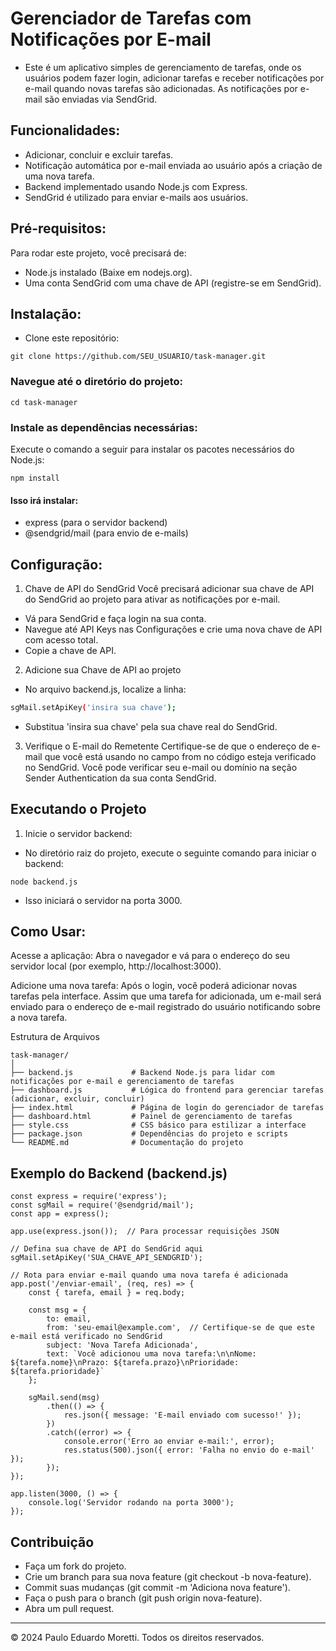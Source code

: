 # Gerenciador de Tarefas com Notificações por E-mail

- Este é um aplicativo simples de gerenciamento de tarefas, onde os usuários podem fazer login, adicionar tarefas e receber notificações por e-mail quando novas tarefas são adicionadas. As notificações por e-mail são enviadas via SendGrid.

## Funcionalidades:

- Adicionar, concluir e excluir tarefas.
- Notificação automática por e-mail enviada ao usuário após a criação de uma nova tarefa.
- Backend implementado usando Node.js com Express.
- SendGrid é utilizado para enviar e-mails aos usuários.

## Pré-requisitos:

Para rodar este projeto, você precisará de:

- Node.js instalado (Baixe em nodejs.org).
- Uma conta SendGrid com uma chave de API (registre-se em SendGrid).

## Instalação:
- Clone este repositório:
````
git clone https://github.com/SEU_USUARIO/task-manager.git
````

### Navegue até o diretório do projeto:
````
cd task-manager
````

### Instale as dependências necessárias:
Execute o comando a seguir para instalar os pacotes necessários do Node.js:
````
npm install
````
#### Isso irá instalar:

- express (para o servidor backend)
- @sendgrid/mail (para envio de e-mails)

## Configuração:

1. Chave de API do SendGrid
Você precisará adicionar sua chave de API do SendGrid ao projeto para ativar as notificações por e-mail.

- Vá para SendGrid e faça login na sua conta.
- Navegue até API Keys nas Configurações e crie uma nova chave de API com acesso total.
- Copie a chave de API.

2. Adicione sua Chave de API ao projeto
- No arquivo backend.js, localize a linha:

```bash
sgMail.setApiKey('insira sua chave');
```
- Substitua 'insira sua chave' pela sua chave real do SendGrid.

3. Verifique o E-mail do Remetente
Certifique-se de que o endereço de e-mail que você está usando no campo from no código esteja verificado no SendGrid. Você pode verificar seu e-mail ou domínio na seção Sender Authentication da sua conta SendGrid.

## Executando o Projeto

1. Inicie o servidor backend:

- No diretório raiz do projeto, execute o seguinte comando para iniciar o backend:

```
node backend.js
````
- Isso iniciará o servidor na porta 3000.

## Como Usar:
Acesse a aplicação: Abra o navegador e vá para o endereço do seu servidor local (por exemplo, http://localhost:3000).

Adicione uma nova tarefa: Após o login, você poderá adicionar novas tarefas pela interface. Assim que uma tarefa for adicionada, um e-mail será enviado para o endereço de e-mail registrado do usuário notificando sobre a nova tarefa.

Estrutura de Arquivos

```
task-manager/
│
├── backend.js             # Backend Node.js para lidar com notificações por e-mail e gerenciamento de tarefas
├── dashboard.js           # Lógica do frontend para gerenciar tarefas (adicionar, excluir, concluir)
├── index.html             # Página de login do gerenciador de tarefas
├── dashboard.html         # Painel de gerenciamento de tarefas
├── style.css              # CSS básico para estilizar a interface
├── package.json           # Dependências do projeto e scripts
└── README.md              # Documentação do projeto
````

## Exemplo do Backend (backend.js)

````
const express = require('express');
const sgMail = require('@sendgrid/mail');
const app = express();

app.use(express.json());  // Para processar requisições JSON

// Defina sua chave de API do SendGrid aqui
sgMail.setApiKey('SUA_CHAVE_API_SENDGRID');

// Rota para enviar e-mail quando uma nova tarefa é adicionada
app.post('/enviar-email', (req, res) => {
    const { tarefa, email } = req.body;

    const msg = {
        to: email,
        from: 'seu-email@example.com',  // Certifique-se de que este e-mail está verificado no SendGrid
        subject: 'Nova Tarefa Adicionada',
        text: `Você adicionou uma nova tarefa:\n\nNome: ${tarefa.nome}\nPrazo: ${tarefa.prazo}\nPrioridade: ${tarefa.prioridade}`
    };

    sgMail.send(msg)
        .then(() => {
            res.json({ message: 'E-mail enviado com sucesso!' });
        })
        .catch((error) => {
            console.error('Erro ao enviar e-mail:', error);
            res.status(500).json({ error: 'Falha no envio do e-mail' });
        });
});

app.listen(3000, () => {
    console.log('Servidor rodando na porta 3000');
});
````
## Contribuição

- Faça um fork do projeto.
- Crie um branch para sua nova feature (git checkout -b nova-feature).
- Commit suas mudanças (git commit -m 'Adiciona nova feature').
- Faça o push para o branch (git push origin nova-feature).
- Abra um pull request.

---

© 2024 Paulo Eduardo Moretti. Todos os direitos reservados.

